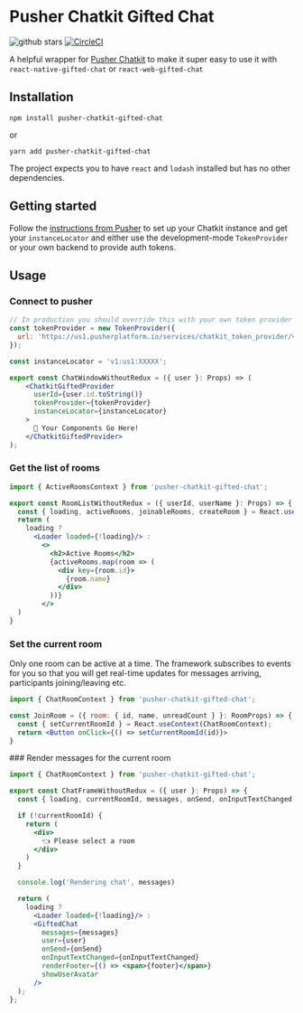 # Pusher Chatkit Gifted Chat

![github stars](https://img.shields.io/github/stars/hostmakerco/pusher-chatkit-gifted-chat.svg)
[![CircleCI](https://circleci.com/gh/hostmakerco/pusher-chatkit-gifted-chat.svg?style=svg)](https://circleci.com/gh/hostmakerco/pusher-chatkit-gifted-chat)

A helpful wrapper for [Pusher Chatkit](https://pusher.com/chatkit) to make it super easy to use it with `react-native-gifted-chat` or `react-web-gifted-chat`

## Installation

`npm install pusher-chatkit-gifted-chat`

or

`yarn add pusher-chatkit-gifted-chat`

The project expects you to have `react` and `lodash` installed but has no other dependencies.

## Getting started

Follow the [instructions from Pusher](https://pusher.com/docs/chatkit/getting_started/react#creating-a-chatkit-instance) to set up your Chatkit instance and get your `instanceLocator` and either use the development-mode `TokenProvider` or your own backend to provide auth tokens.

## Usage

### Connect to pusher

```jsx
// In production you should override this with your own token provider callback.
const tokenProvider = new TokenProvider({
  url: 'https://us1.pusherplatform.io/services/chatkit_token_provider/v1/XXXXX/token',
});

const instanceLocator = 'v1:us1:XXXXX';

export const ChatWindowWithoutRedux = ({ user }: Props) => (
    <ChatkitGiftedProvider
      userId={user.id.toString()}
      tokenProvider={tokenProvider}
      instanceLocator={instanceLocator}
    >
      🧙 Your Components Go Here!
    </ChatkitGiftedProvider>
);
```

### Get the list of rooms

```jsx
import { ActiveRoomsContext } from 'pusher-chatkit-gifted-chat';

export const RoomListWithoutRedux = ({ userId, userName }: Props) => {
  const { loading, activeRooms, joinableRooms, createRoom } = React.useContext(ActiveRoomsContext);
  return (
    loading ?
      <Loader loaded={!loading}/> :
        <>
          <h2>Active Rooms</h2>
          {activeRooms.map(room => (
            <div key={room.id}>
              {room.name}
            </div>
          ))}
        </>
  )
}
```

### Set the current room

Only one room can be active at a time. The framework subscribes to events for you so that you will get real-time updates for messages arriving, participants joining/leaving etc.

```jsx
import { ChatRoomContext } from 'pusher-chatkit-gifted-chat';

const JoinRoom = ({ room: { id, name, unreadCount } }: RoomProps) => {
  const { setCurrentRoomId } = React.useContext(ChatRoomContext);
  return <Button onClick={() => setCurrentRoomId(id)}>
}
```

### Render messages for the current room

```jsx
import { ChatRoomContext } from 'pusher-chatkit-gifted-chat';

export const ChatFrameWithoutRedux = ({ user }: Props) => {
  const { loading, currentRoomId, messages, onSend, onInputTextChanged, footer } = React.useContext(ChatRoomContext);

  if (!currentRoomId) {
    return (
      <div>
        👈 Please select a room
      </div>
    )
  }

  console.log('Rendering chat', messages)

  return (
    loading ?
      <Loader loaded={!loading}/> :
      <GiftedChat
        messages={messages}
        user={user}
        onSend={onSend}
        onInputTextChanged={onInputTextChanged}
        renderFooter={() => <span>{footer}</span>}
        showUserAvatar
      />
  );
};
```
